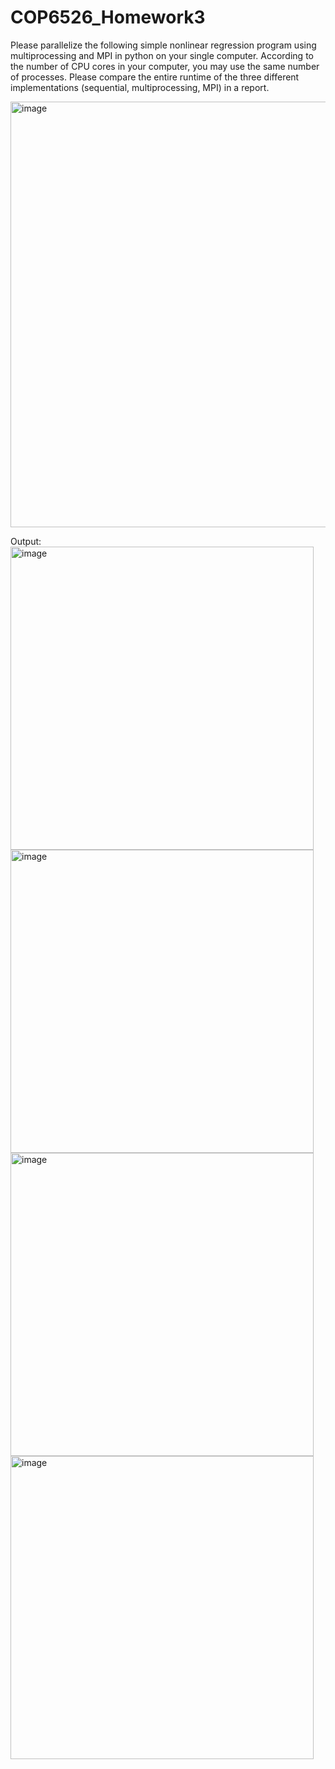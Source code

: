 # COP6526_Homework3

Please parallelize the following simple nonlinear regression program using multiprocessing and MPI in python on your single computer. According to the number of CPU cores in your computer, you may use the same number of processes. Please compare the entire runtime of the three different implementations (sequential, multiprocessing, MPI) in a report.

<img width="681" alt="image" src="https://user-images.githubusercontent.com/58046234/202930406-762fa937-e28e-46e3-bf4a-bf338dd6bc5f.png">

Output:
<img width="485" alt="image" src="https://user-images.githubusercontent.com/58046234/202930420-87d670ca-e0c6-4e73-8306-f823e9b262c0.png">
<img width="485" alt="image" src="https://user-images.githubusercontent.com/58046234/202930426-e083c7fe-a9cc-40ae-a695-476b372e1497.png">
<img width="485" alt="image" src="https://user-images.githubusercontent.com/58046234/202930437-630cbcec-1a98-4a0b-9fdd-aac0cf544633.png">
<img width="485" alt="image" src="https://user-images.githubusercontent.com/58046234/202930457-00ba3947-815f-4861-98c7-af26c5bda93f.png">
